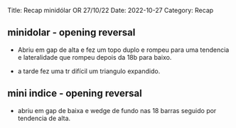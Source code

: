 Title: Recap minidólar OR 27/10/22
Date: 2022-10-27
Category: Recap

## minidolar - opening reversal

* Abriu em gap de alta e fez um topo duplo e rompeu para uma tendencia e lateralidade que rompeu depois da 18b  para baixo.

* a tarde fez uma tr difícil um triangulo expandido.

## mini indice - opening reversal

* abriu em gap de baixa e wedge de fundo nas 18 barras
seguido por tendencia de alta.
